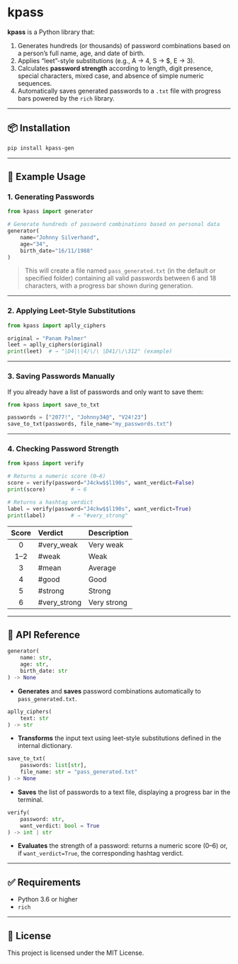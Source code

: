 # kpass

**kpass** is a Python library that:

1. Generates hundreds (or thousands) of password combinations based on a person’s full name, age, and date of birth.  
2. Applies “leet”-style substitutions (e.g., A → 4, S → $, E → 3).  
3. Calculates **password strength** according to length, digit presence, special characters, mixed case, and absence of simple numeric sequences.  
4. Automatically saves generated passwords to a `.txt` file with progress bars powered by the `rich` library.

---

## 📦 Installation

```bash
pip install kpass-gen
````

---

## 🚀 Example Usage

### 1. Generating Passwords

```python
from kpass import generator

# Generate hundreds of password combinations based on personal data
generator(
    name="Johnny Silverhand",
    age="34",
    birth_date="16/11/1988"
)
```

> This will create a file named `pass_generated.txt` (in the default or specified folder) containing all valid passwords between 6 and 18 characters, with a progress bar shown during generation.

---

### 2. Applying Leet-Style Substitutions

```python
from kpass import aplly_ciphers

original = "Panam Palmer"
leet = aplly_ciphers(original)
print(leet)  # → "|D4|\|4/\/\ |D41/\/\312" (example)
```

---

### 3. Saving Passwords Manually

If you already have a list of passwords and only want to save them:

```python
from kpass import save_to_txt

passwords = ["2077!", "Johnny34@", "V24!23"]
save_to_txt(passwords, file_name="my_passwords.txt")
```

---

### 4. Checking Password Strength

```python
from kpass import verify

# Returns a numeric score (0–6)
score = verify(password="J4ckw$$l190s", want_verdict=False)
print(score)        # → 6

# Returns a hashtag verdict
label = verify(password="J4ckw$$l190s", want_verdict=True)
print(label)        # → "#very_strong"
```

| Score | Verdict       | Description |
| :---: | :------------ | :---------- |
|   0   | #very\_weak   | Very weak   |
|  1–2  | #weak         | Weak        |
|   3   | #mean         | Average     |
|   4   | #good         | Good        |
|   5   | #strong       | Strong      |
|   6   | #very\_strong | Very strong |

---

## 🔧 API Reference

```python
generator(
    name: str,
    age: str,
    birth_date: str
) -> None
```

* **Generates** and **saves** password combinations automatically to `pass_generated.txt`.

```python
aplly_ciphers(
    text: str
) -> str
```

* **Transforms** the input text using leet-style substitutions defined in the internal dictionary.

```python
save_to_txt(
    passwords: list[str],
    file_name: str = "pass_generated.txt"
) -> None
```

* **Saves** the list of passwords to a text file, displaying a progress bar in the terminal.

```python
verify(
    password: str,
    want_verdict: bool = True
) -> int | str
```

* **Evaluates** the strength of a password: returns a numeric score (0–6) or, if `want_verdict=True`, the corresponding hashtag verdict.

---

## ✅ Requirements

* Python 3.6 or higher
* `rich`

---

## 📄 License

This project is licensed under the MIT License.
